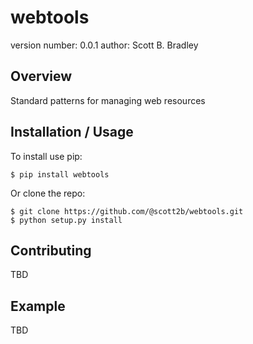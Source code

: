webtools
===============================

version number: 0.0.1
author: Scott B. Bradley

Overview
--------

Standard patterns for managing web resources

Installation / Usage
--------------------

To install use pip:

    $ pip install webtools


Or clone the repo:

    $ git clone https://github.com/@scott2b/webtools.git
    $ python setup.py install
    
Contributing
------------

TBD

Example
-------

TBD